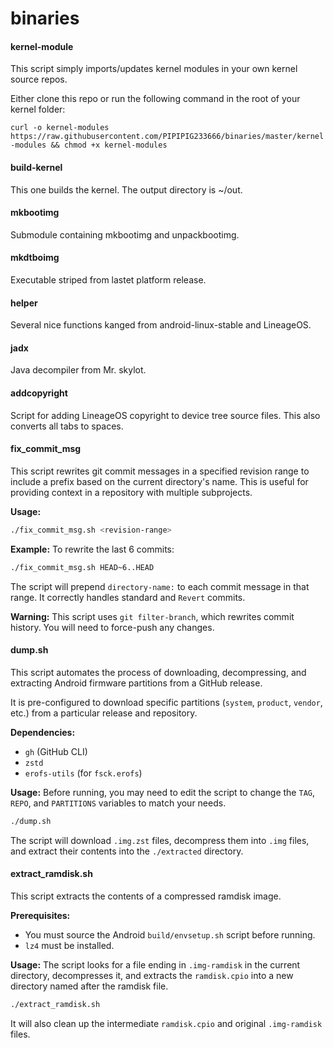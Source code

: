 # binaries

#### kernel-module
This script simply imports/updates kernel modules in your own kernel source repos.

Either clone this repo or run the following command in the root of your kernel folder:

`curl -o kernel-modules https://raw.githubusercontent.com/PIPIPIG233666/binaries/master/kernel-modules && chmod +x kernel-modules`

#### build-kernel
This one builds the kernel. The output directory is ~/out.
#### mkbootimg
Submodule containing mkbootimg and unpackbootimg.
#### mkdtboimg
Executable striped from lastet platform release.

#### helper
Several nice functions kanged from android-linux-stable and LineageOS.

#### jadx
Java decompiler from Mr. skylot.

#### addcopyright
Script for adding LineageOS copyright to device tree source files.
This also converts all tabs to spaces.

#### fix_commit_msg
This script rewrites git commit messages in a specified revision range to include a prefix based on the current directory's name. This is useful for providing context in a repository with multiple subprojects.

**Usage:**
```bash
./fix_commit_msg.sh <revision-range>
```

**Example:**
To rewrite the last 6 commits:
```bash
./fix_commit_msg.sh HEAD~6..HEAD
```

The script will prepend `directory-name:` to each commit message in that range. It correctly handles standard and `Revert` commits.

**Warning:** This script uses `git filter-branch`, which rewrites commit history. You will need to force-push any changes.

#### dump.sh
This script automates the process of downloading, decompressing, and extracting Android firmware partitions from a GitHub release.

It is pre-configured to download specific partitions (`system`, `product`, `vendor`, etc.) from a particular release and repository.

**Dependencies:**
- `gh` (GitHub CLI)
- `zstd`
- `erofs-utils` (for `fsck.erofs`)

**Usage:**
Before running, you may need to edit the script to change the `TAG`, `REPO`, and `PARTITIONS` variables to match your needs.

```bash
./dump.sh
```
The script will download `.img.zst` files, decompress them into `.img` files, and extract their contents into the `./extracted` directory.

#### extract_ramdisk.sh
This script extracts the contents of a compressed ramdisk image.

**Prerequisites:**
- You must source the Android `build/envsetup.sh` script before running.
- `lz4` must be installed.

**Usage:**
The script looks for a file ending in `.img-ramdisk` in the current directory, decompresses it, and extracts the `ramdisk.cpio` into a new directory named after the ramdisk file.

```bash
./extract_ramdisk.sh
```

It will also clean up the intermediate `ramdisk.cpio` and original `.img-ramdisk` files.


